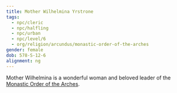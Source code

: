 ```yaml
---
title: Mother Wilhelmina Yrstrone
tags:
  - npc/cleric
  - npc/halfling
  - npc/urban
  - npc/level/6
  - org/religion/arcundus/monastic-order-of-the-arches
gender: female
dob: 578-S-12-6
alignment: ng
---
```


Mother Wilhelmina is a wonderful woman and beloved leader of the [Monastic Order of the Arches](../../org/religion/arcundus/monastic-order-of-the-arches.md).
